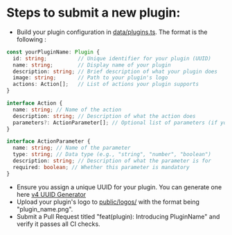 # Steps to submit a new plugin:

- Build your plugin configuration in [data/plugins.ts](https://github.com/minhanhld/starkagent/blob/main/data/plugins.ts).
  The format is the following :

```typescript
const yourPluginName: Plugin {
  id: string;          // Unique identifier for your plugin (UUID)
  name: string;        // Display name of your plugin
  description: string; // Brief description of what your plugin does
  image: string;       // Path to your plugin's logo
  actions: Action[];   // List of actions your plugin supports
}
```

```typescript
interface Action {
  name: string; // Name of the action
  description: string; // Description of what the action does
  parameters?: ActionParameter[]; // Optional list of parameters (if your action needs inputs)
}
```

```typescript
interface ActionParameter {
  name: string; // Name of the parameter
  type: string; // Data type (e.g., "string", "number", "boolean")
  description: string; // Description of what the parameter is for
  required: boolean; // Whether this parameter is mandatory
}
```

- Ensure you assign a unique UUID for your plugin. You can generate one here [v4 UUID Generator](https://www.uuidgenerator.net/version4)
- Upload your plugin's logo to [public/logos/](https://github.com/minhanhld/starkagent/tree/main/public/logos) with the format being "plugin_name.png".
- Submit a Pull Request titled "feat(plugin): Introducing PluginName" and verify it passes all CI checks.

